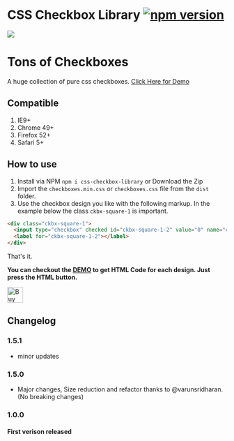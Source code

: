 # CSS Checkbox Library [![npm version](https://badge.fury.io/js/css-checkbox-library.svg)](https://badge.fury.io/js/css-checkbox-library)


<img src="https://github.com/hunzaboy/CSS-Checkbox-Library/blob/master/screen.gif">

# Tons of Checkboxes
A huge collection of pure css checkboxes.
<a href="https://hunzaboy.github.io/CSS-Checkbox-Library/">Click Here for Demo</a>

## Compatible
1. IE9+
2. Chrome 49+
3. Firefox 52+
4. Safari 5+

## How to use
1. Install via NPM  `npm i css-checkbox-library` or Download the Zip
2. Import the `checkboxes.min.css` or `checkboxes.css` file from the `dist` folder.
3. Use the checkbox design you like with the following markup. In the example below the class `ckbx-square-1` is important.

```HTML
<div class="ckbx-square-1">
  <input type="checkbox" checked id="ckbx-square-1-2" value="0" name="ckbx-square-1">
  <label for="ckbx-square-1-2"></label>
</div>
```

That's it. 

<strong>You can checkout the <a href="https://hunzaboy.github.io/CSS-Checkbox-Library/">DEMO</a> to get HTML Code for each design. Just press the HTML button.</strong>

<a href='https://ko-fi.com/W7W112WHD' target='_blank'><img height='36' style='border:0px;height:36px;' src='https://az743702.vo.msecnd.net/cdn/kofi1.png?v=2' border='0' alt='Buy Me a Coffee at ko-fi.com' /></a>

## Changelog

### 1.5.1
* minor updates

### 1.5.0
* Major changes, Size reduction and refactor thanks to @varunsridharan. (No breaking changes)

### 1.0.0 
#### First verison released
